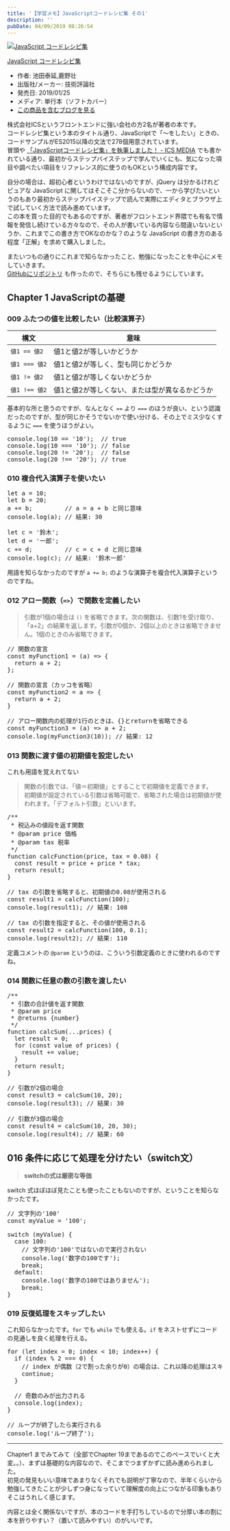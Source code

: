 ```yaml
---
title: '【学習メモ】JavaScriptコードレシピ集 その1'
description: ''
pubDate: 04/09/2019 08:26:54
---
```


<p><div class="hatena-asin-detail"><a href="http://www.amazon.co.jp/exec/obidos/ASIN/4297103680/hatena-blog-22/"><img src="https://cdn-ak.f.st-hatena.com/images/fotolife/j/jotaki/20190726/20190726111820.jpg" class="hatena-asin-detail-image" alt="JavaScript コードレシピ集" title="JavaScript コードレシピ集"></a><div class="hatena-asin-detail-info"><p class="hatena-asin-detail-title"><a href="http://www.amazon.co.jp/exec/obidos/ASIN/4297103680/hatena-blog-22/">JavaScript コードレシピ集</a></p><ul><li><span class="hatena-asin-detail-label">作者:</span> 池田泰延,鹿野壮</li><li><span class="hatena-asin-detail-label">出版社/メーカー:</span> 技術評論社</li><li><span class="hatena-asin-detail-label">発売日:</span> 2019/01/25</li><li><span class="hatena-asin-detail-label">メディア:</span> 単行本（ソフトカバー）</li><li><a href="http://d.hatena.ne.jp/asin/4297103680/hatena-blog-22" target="_blank">この商品を含むブログを見る</a></li></ul></div><div class="hatena-asin-detail-foot"></div></div></p>

<p>株式会社ICSというフロントエンドに強い会社の方2名が著者の本です。<br/>
コードレシピ集という本のタイトル通り、JavaScriptで「〜をしたい」ときの、コードサンプルがES2015以降の文法で278個用意されています。<br/>
冒頭や <a href="https://ics.media/entry/19765/">「JavaScriptコードレシピ集」を執筆しました！ - ICS MEDIA</a> でも書かれている通り、最初からステップバイステップで学んでいくにも、気になった項目や調べたい項目をリファレンス的に使うのもOKという構成内容です。</p>

<p>自分の場合は、超初心者というわけではないのですが、jQuery は分かるけれどピュアな JavaScript に関してはそこそこ分からないので、一から学びたいというのもあり最初からステップバイステップで読んで実際にエディタとブラウザ上で試していく方法で読み進めています。<br/>
この本を買った目的でもあるのですが、著者がフロントエンド界隈でも有名で情報を発信し続けている方々なので、その人が書いている内容なら間違いないというか、これまでこの書き方でOKなのかな？のような JavaScript の書き方のある程度「正解」を求めて購入しました。</p>

<p>またいつもの通りにこれまで知らなかったこと、勉強になったことを中心にメモしていきます。<br/>
<a href="https://github.com/yuheijotaki/book-javascript_code_recipe">GitHubにリポジトリ</a> も作ったので、そちらにも残せるようにしています。</p>

<h2>Chapter 1 JavaScriptの基礎</h2>

<h3>009 ふたつの値を比較したい（比較演算子）</h3>

<table>
<thead>
<tr>
<th> 構文          </th>
<th> 意味                                           </th>
</tr>
</thead>
<tbody>
<tr>
<td> <code>値1 == 値2</code>  </td>
<td> 値1と値2が等しいかどうか                       </td>
</tr>
<tr>
<td> <code>値1 === 値2</code> </td>
<td> 値1と値2が等しく、型も同じかどうか             </td>
</tr>
<tr>
<td> <code>値1 != 値2</code>  </td>
<td> 値1と値2が等しくないかどうか                   </td>
</tr>
<tr>
<td> <code>値1 !== 値2</code> </td>
<td> 値1と値2が等しくない、または型が異なるかどうか </td>
</tr>
</tbody>
</table>

<p>基本的な所と思うのですが、なんとなく <code>==</code> より <code>===</code> のほうが良い、という認識だったのですが、型が同じかそうでないかで使い分ける、その上でミス少なくするように <code>===</code> を使うほうがよい。</p>

<pre class="code lang-javascript" data-lang="javascript" data-unlink>console.log(10 == <span class="synConstant">'10'</span>);  <span class="synComment">// true</span>
console.log(10 === <span class="synConstant">'10'</span>); <span class="synComment">// false</span>
console.log(20 != <span class="synConstant">'20'</span>);  <span class="synComment">// false</span>
console.log(20 !== <span class="synConstant">'20'</span>); <span class="synComment">// true</span>
</pre>

<h3>010 複合代入演算子を使いたい</h3>

<pre class="code lang-javascript" data-lang="javascript" data-unlink><span class="synIdentifier">let</span> a = 10;
<span class="synIdentifier">let</span> b = 20;
a += b;         <span class="synComment">// a = a + b と同じ意味</span>
console.log(a); <span class="synComment">// 結果: 30</span>

<span class="synIdentifier">let</span> c = <span class="synConstant">'鈴木'</span>;
<span class="synIdentifier">let</span> d = <span class="synConstant">'一郎'</span>;
c += d;         <span class="synComment">// c = c + d と同じ意味</span>
console.log(c); <span class="synComment">// 結果: '鈴木一郎'</span>
</pre>

<p>用語を知らなかったのですが <code>a += b;</code> のような演算子を複合代入演算子というのですね。</p>

<h3>012 アロー関数（<code>=&gt;</code>）で関数を定義したい</h3>

<blockquote><p>引数が1個の場合は <code>()</code> を省略できます。次の関数は、引数1を受け取り、「a+2」の結果を返します。引数が0個か、2個以上のときは省略できません。1個のときのみ省略できます。</p></blockquote>

<pre class="code lang-javascript" data-lang="javascript" data-unlink><span class="synComment">// 関数の宣言</span>
<span class="synStatement">const</span> myFunction1 = (a) =&gt; <span class="synIdentifier">{</span>
  <span class="synStatement">return</span> a + 2;
<span class="synIdentifier">}</span>;

<span class="synComment">// 関数の宣言（カッコを省略）</span>
<span class="synStatement">const</span> myFunction2 = a =&gt; <span class="synIdentifier">{</span>
  <span class="synStatement">return</span> a + 2;
<span class="synIdentifier">}</span>

<span class="synComment">// アロー関数内の処理が1行のときは、{}とreturnを省略できる</span>
<span class="synStatement">const</span> myFunction3 = (a) =&gt; a + 2;
console.log(myFunction3(10)); <span class="synComment">// 結果: 12</span>
</pre>

<h3>013 関数に渡す値の初期値を設定したい</h3>

<p>これも用語を覚えれてない</p>

<blockquote><p>関数の引数では、「値＝初期値」とすることで初期値を定義できます。<br/>
初期値が設定されている引数は省略可能で、省略された場合は初期値が使われます。「デフォルト引数」といいます。</p></blockquote>

<pre class="code lang-javascript" data-lang="javascript" data-unlink><span class="synComment">/**</span>
<span class="synComment"> * 税込みの値段を返す関数</span>
<span class="synComment"> * @param price 価格</span>
<span class="synComment"> * @param tax 税率</span>
<span class="synComment"> */</span>
<span class="synIdentifier">function</span> calcFunction(price, tax = 0.08) <span class="synIdentifier">{</span>
  <span class="synStatement">const</span> result = price + price * tax;
  <span class="synStatement">return</span> result;
<span class="synIdentifier">}</span>

<span class="synComment">// tax の引数を省略すると、初期値の0.08が使用される</span>
<span class="synStatement">const</span> result1 = calcFunction(100);
console.log(result1); <span class="synComment">// 結果: 108</span>

<span class="synComment">// tax の引数を指定すると、その値が使用される</span>
<span class="synStatement">const</span> result2 = calcFunction(100, 0.1);
console.log(result2); <span class="synComment">// 結果: 110</span>
</pre>

<p>定義コメントの <code>@param</code> というのは、こういう引数定義のときに使われるのですね。</p>

<h3>014 関数に任意の数の引数を渡したい</h3>

<pre class="code lang-javascript" data-lang="javascript" data-unlink><span class="synComment">/**</span>
<span class="synComment"> * 引数の合計値を返す関数</span>
<span class="synComment"> * @param price</span>
<span class="synComment"> * @returns {number}</span>
<span class="synComment"> */</span>
<span class="synIdentifier">function</span> calcSum(...prices) <span class="synIdentifier">{</span>
  <span class="synIdentifier">let</span> result = 0;
  <span class="synStatement">for</span> (<span class="synStatement">const</span> value of prices) <span class="synIdentifier">{</span>
    result += value;
  <span class="synIdentifier">}</span>
  <span class="synStatement">return</span> result;
<span class="synIdentifier">}</span>

<span class="synComment">// 引数が2個の場合</span>
<span class="synStatement">const</span> result3 = calcSum(10, 20);
console.log(result3); <span class="synComment">// 結果: 30</span>

<span class="synComment">// 引数が3個の場合</span>
<span class="synStatement">const</span> result4 = calcSum(10, 20, 30);
console.log(result4); <span class="synComment">// 結果: 60</span>
</pre>

<h2>016 条件に応じて処理を分けたい（switch文）</h2>

<blockquote><p><strong>switchの式は厳密な等価</strong></p></blockquote>

<p>switch 式ほぼほぼ見たことも使ったこともないのですが、ということを知らなかったです。</p>

<pre class="code lang-javascript" data-lang="javascript" data-unlink><span class="synComment">// 文字列の'100'</span>
<span class="synStatement">const</span> myValue = <span class="synConstant">'100'</span>;

<span class="synStatement">switch</span> (myValue) <span class="synIdentifier">{</span>
  <span class="synStatement">case</span> 100:
    <span class="synComment">// 文字列の'100'ではないので実行されない</span>
    console.log(<span class="synConstant">'数字の100です'</span>);
    <span class="synStatement">break</span>;
  <span class="synStatement">default</span>:
    console.log(<span class="synConstant">'数字の100ではありません'</span>);
    <span class="synStatement">break</span>;
<span class="synIdentifier">}</span>
</pre>

<h3>019 反復処理をスキップしたい</h3>

<p>これ知らなかったです。<code>for</code> でも <code>while</code> でも使える。<code>if</code> をネストせずにコードの見通しを良く処理を行える。</p>

<pre class="code lang-javascript" data-lang="javascript" data-unlink><span class="synStatement">for</span> (<span class="synIdentifier">let</span> index = 0; index &lt; 10; index++) <span class="synIdentifier">{</span>
  <span class="synStatement">if</span> (index % 2 === 0) <span class="synIdentifier">{</span>
    <span class="synComment">// index が偶数（2で割った余りが0）の場合は、これ以降の処理はスキップされる。</span>
    <span class="synStatement">continue</span>;
  <span class="synIdentifier">}</span>

  <span class="synComment">// 奇数のみが出力される</span>
  console.log(index);
<span class="synIdentifier">}</span>

<span class="synComment">// ループが終了したら実行される</span>
console.log(<span class="synConstant">'ループ終了'</span>);
</pre>

<hr />

<p>Chapter1 までみてみて（全部でChapter 19まであるのでこのペースでいくと大変。。）、まずは基礎的な内容なので、そこまでつまずかずに読み進められました。<br/>
初見の発見もいい意味であまりなくそれでも説明が丁寧なので、半年くらいから勉強してきたことが少しずつ身になっていて理解度の向上につながる印象もありそこはうれしく感じます。</p>

<p>内容とは全く関係ないですが、本のコードを手打ちしているので分厚い本の割に本を折りやすい？（置いて読みやすい）のがいいです。</p>
